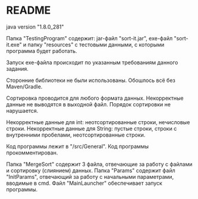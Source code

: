 # README

java version "1.8.0_281"

Папка "TestingProgram" содержит: 
jar-файл "sort-it.jar", exe-файл "sort-it.exe" и папку "resources" с тестовыми данными, с которыми программа будет работать.

Запуск exe-файла происходит по указанным требованиям данного задания.

Сторонние библиотеки не были использованы. Обошлось всё без Maven/Gradle.

Сортировка проводится для любого формата данных.
Некорректные данные не выводятся в выходной файл. Порядок сортировки не нарушается.

Некорректные данные для int: неотсортированные строки, нечисловые строки.
Некорректные данные для String: пустые строки, строки с внутренними пробелами, неотсортированные строки.

Код программы лежит в "/src/General". Код программы прокомментирован.

Папка "MergeSort" содержит 3 файла, отвечающие за работу с файлами и сортировку (слиянием) данных.
Папка "Params" содержит файл "InitParams", отвечающий за работу с начальными параметрами, вводимые в cmd.
Файл "MainLauncher" обеспечивает запуск программы.
